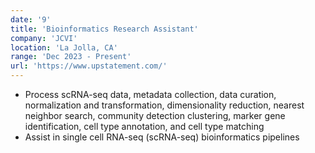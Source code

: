 ```yaml
---
date: '9'
title: 'Bioinformatics Research Assistant'
company: 'JCVI'
location: 'La Jolla, CA'
range: 'Dec 2023 - Present'
url: 'https://www.upstatement.com/'
---
```


- Process scRNA-seq data, metadata collection, data curation, normalization and transformation, dimensionality reduction, nearest neighbor search, community detection clustering, marker gene identification, cell type annotation, and cell type matching
- Assist in single cell RNA-seq (scRNA-seq) bioinformatics pipelines
